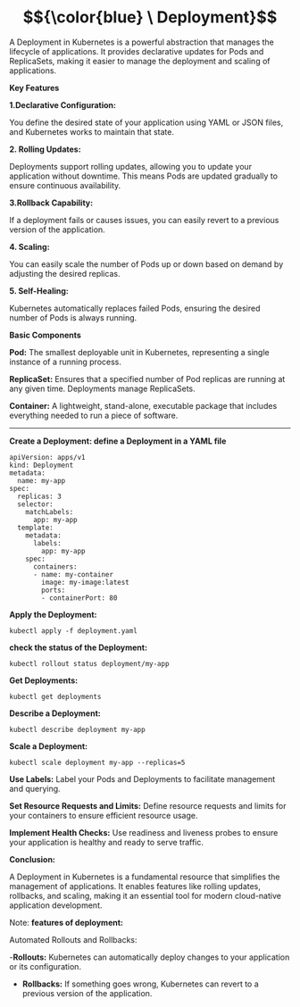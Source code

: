 
# $${\color{blue} \ Deployment}$$

A Deployment in Kubernetes is a powerful abstraction that manages the lifecycle of applications. It provides declarative updates for Pods and ReplicaSets, making it easier to manage the deployment and scaling of applications.

**Key Features**

**1.Declarative Configuration:**

You define the desired state of your application using YAML or JSON files, and Kubernetes works to maintain that state.

**2. Rolling Updates:**

Deployments support rolling updates, allowing you to update your application without downtime. This means Pods are updated gradually to ensure continuous availability.

**3.Rollback Capability:**

If a deployment fails or causes issues, you can easily revert to a previous version of the application.

**4. Scaling:**

You can easily scale the number of Pods up or down based on demand by adjusting the desired replicas.

**5. Self-Healing:**

Kubernetes automatically replaces failed Pods, ensuring the desired number of Pods is always running.

**Basic Components**

**Pod:**
The smallest deployable unit in Kubernetes, representing a single instance of a running process.

**ReplicaSet:** 
Ensures that a specified number of Pod replicas are running at any given time. Deployments manage ReplicaSets.

**Container:**
A lightweight, stand-alone, executable package that includes everything needed to run a piece of software.

---------------------------------------------------------------------------------------------------------------------------------------------------------------------------------------------------------------

**Create a Deployment: define a Deployment in a YAML file**
```
apiVersion: apps/v1
kind: Deployment
metadata:
  name: my-app
spec:
  replicas: 3
  selector:
    matchLabels:
      app: my-app
  template:
    metadata:
      labels:
        app: my-app
    spec:
      containers:
      - name: my-container
        image: my-image:latest
        ports:
        - containerPort: 80
```
**Apply the Deployment:**
```
kubectl apply -f deployment.yaml
```
**check the status of the Deployment:**
```
kubectl rollout status deployment/my-app
```
**Get Deployments:**
```
kubectl get deployments
```
**Describe a Deployment:**
```
kubectl describe deployment my-app
```
**Scale a Deployment:**
```
kubectl scale deployment my-app --replicas=5
```


**Use Labels:**
Label your Pods and Deployments to facilitate management and querying.

**Set Resource Requests and Limits:**
Define resource requests and limits for your containers to ensure efficient resource usage.

**Implement Health Checks:**
Use readiness and liveness probes to ensure your application is healthy and ready to serve traffic.

**Conclusion:**

A Deployment in Kubernetes is a fundamental resource that simplifies the management of applications. It enables features like rolling updates, rollbacks, and scaling, making it an essential tool for modern cloud-native application development.



 Note: 
 **features of deployment:**
 
Automated Rollouts and Rollbacks:

-**Rollouts:** Kubernetes can automatically deploy changes to your application or its configuration.

- **Rollbacks:** If something goes wrong, Kubernetes can revert to a previous version of the application.
